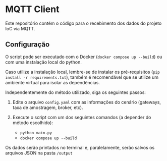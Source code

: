 # MQTT Client

Este repositório contém o código para o recebimento dos dados do projeto IoC via MQTT.

## Configuração

O script pode ser executado com o Docker (`docker compose up --build`) ou com uma instalação local do python.

Caso utilize a instalação local, lembre-se de instalar os pré-requisitos (`pip install -r requirements.txt`), também é recomendável que se utilize um ambiente virtual para isolar as dependências.

Independentemente do método utilizado, siga os seguintes passos:

1. Edite o arquivo `config.yaml` com as informações do cenário (gateways, taxa de amostragem, broker, etc).

2. Execute o script com um dos seguintes comandos (a depender do método escolhido):
    - `python main.py`
    - `docker compose up --build`

Os dados serão printados no terminal e, paralelamente, serão salvos os arquivos JSON na pasta `/output`